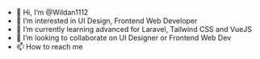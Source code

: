 - 👋 Hi, I’m @Wildan1112
- 👀 I’m interested in UI Design, Frontend Web Developer
- 🌱 I’m currently learning advanced for Laravel, Tailwind CSS and VueJS
- 💞️ I’m looking to collaborate on UI Designer or Frontend Web Dev
- 📫 How to reach me

<!---
Wildan1112/Wildan1112 is a ✨ special ✨ repository because its `README.md` (this file) appears on your GitHub profile.
You can click the Preview link to take a look at your changes.
--->
